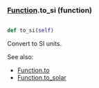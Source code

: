 ### [Function](Function.md).to_si (function)


```py

def to_si(self)

```



Convert to SI units.

See also:

* [Function.to](Function.to.md)
* [Function.to_solar](Function.to_solar.md)


